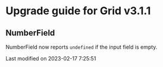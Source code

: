 # Upgrade guide for Grid v3.1.1

## NumberField

NumberField now reports `undefined` if the input field is empty.


<p class="last-modified">Last modified on 2023-02-17 7:25:51</p>